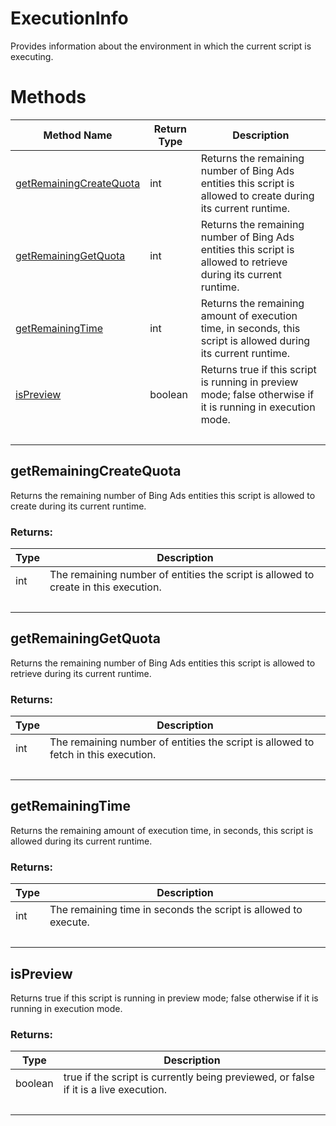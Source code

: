 # ExecutionInfo
Provides information about the environment in which the current script is executing.

# Methods
|Method Name|Return Type|Description|
|-|-|-
[getRemainingCreateQuota](#getremainingcreatequota)|int|Returns the remaining number of Bing Ads entities this script is allowed to create during its current runtime.<br />
[getRemainingGetQuota](#getremaininggetquota)|int|Returns the remaining number of Bing Ads entities this script is allowed to retrieve during its current runtime.<br />
[getRemainingTime](#getremainingtime)|int|Returns the remaining amount of execution time, in seconds, this script is allowed during its current runtime.<br />
[isPreview](#ispreview)|boolean|Returns true if this script is running in preview mode; false otherwise if it is running in execution mode. <br />
&nbsp;|&nbsp;|&nbsp;

## <a name="getremainingcreatequota"></a>getRemainingCreateQuota
Returns the remaining number of Bing Ads entities this script is allowed to create during its current runtime.


### Returns:
|Type|Description|
|-|-
int|The remaining number of entities the script is allowed to create in this execution.
&nbsp;|&nbsp;
## <a name="getremaininggetquota"></a>getRemainingGetQuota
Returns the remaining number of Bing Ads entities this script is allowed to retrieve during its current runtime.


### Returns:
|Type|Description|
|-|-
int|The remaining number of entities the script is allowed to fetch in this execution.
&nbsp;|&nbsp;
## <a name="getremainingtime"></a>getRemainingTime
Returns the remaining amount of execution time, in seconds, this script is allowed during its current runtime.


### Returns:
|Type|Description|
|-|-
int|The remaining time in seconds the script is allowed to execute.
&nbsp;|&nbsp;
## <a name="ispreview"></a>isPreview
Returns true if this script is running in preview mode; false otherwise if it is running in execution mode. 


### Returns:
|Type|Description|
|-|-
boolean|true if the script is currently being previewed, or false if it is a live execution.
&nbsp;|&nbsp;
